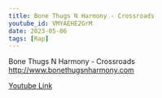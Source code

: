 ```yaml
---
title: Bone Thugs N Harmony - Crossroads
youtube_id: VMYAEHE2GrM
date: 2023-05-06
tags: [Rap]
---
```

Bone Thugs N Harmony - Crossroads  
<http://www.bonethugsnharmony.com>  

[Youtube Link](https://www.youtube.com/watch?v=VMYAEHE2GrM)  
